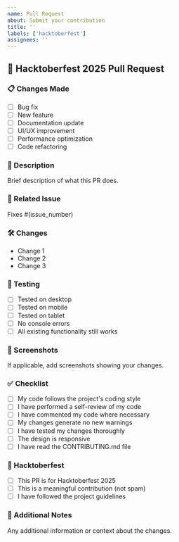 ```yaml
---
name: Pull Request
about: Submit your contribution
title: ''
labels: ['hacktoberfest']
assignees: ''
---
```


## 🎃 Hacktoberfest 2025 Pull Request

### 📋 Changes Made
- [ ] Bug fix
- [ ] New feature
- [ ] Documentation update
- [ ] UI/UX improvement
- [ ] Performance optimization
- [ ] Code refactoring

### 📝 Description
Brief description of what this PR does.

### 🔗 Related Issue
Fixes #(issue_number)

### 🛠️ Changes
- Change 1
- Change 2
- Change 3

### 📱 Testing
- [ ] Tested on desktop
- [ ] Tested on mobile
- [ ] Tested on tablet
- [ ] No console errors
- [ ] All existing functionality still works

### 📸 Screenshots
If applicable, add screenshots showing your changes.

### ✅ Checklist
- [ ] My code follows the project's coding style
- [ ] I have performed a self-review of my code
- [ ] I have commented my code where necessary
- [ ] My changes generate no new warnings
- [ ] I have tested my changes thoroughly
- [ ] The design is responsive
- [ ] I have read the CONTRIBUTING.md file

### 🎃 Hacktoberfest
- [ ] This PR is for Hacktoberfest 2025
- [ ] This is a meaningful contribution (not spam)
- [ ] I have followed the project guidelines

### 📝 Additional Notes
Any additional information or context about the changes.